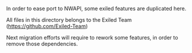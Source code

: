﻿In order to ease port to NWAPI, some exiled features are duplicated here.

All files in this directory belongs to the Exiled Team (https://github.com/Exiled-Team)

Next migration efforts will require to rework some features, in order to remove those dependencies.